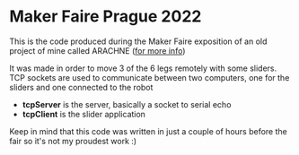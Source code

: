 # Maker Faire Prague 2022

This is the code produced during the Maker Faire exposition of an old project of mine called ARACHNE ([for more info](https://www.youtube.com/channel/UCInXuTPAg9Gda9SzNKTq7eQ))

It was made in order to move 3 of the 6 legs remotely with some sliders. TCP sockets are used to communicate between two computers, one for the sliders and one connected to the robot

- **tcpServer** is the server, basically a socket to serial echo
- **tcpClient** is the slider application

Keep in mind that this code was written in just a couple of hours before the fair so it's not my proudest work :)
